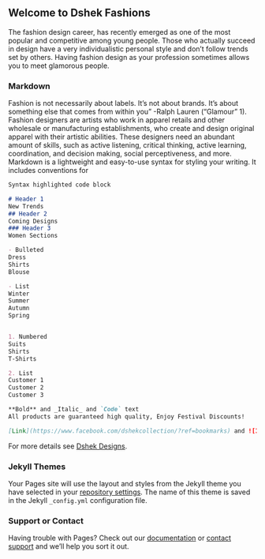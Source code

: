 ## Welcome to Dshek Fashions

The fashion design career, has recently emerged as one of the most popular and competitive among young people. 
Those who actually succeed in design have a very individualistic personal style and don’t follow trends set by others. 
Having fashion design as your profession sometimes allows you to meet glamorous people. 




### Markdown
Fashion is not necessarily about labels. It’s not about brands. It’s about something else that comes from within you” -Ralph Lauren (“Glamour” 1). Fashion designers are artists who work in apparel retails and other wholesale or manufacturing establishments, who create and design original apparel with their artistic abilities. These designers need an abundant amount of skills, such as active listening, critical thinking, active learning, coordination, and decision making, social perceptiveness, and more.
Markdown is a lightweight and easy-to-use syntax for styling your writing. It includes conventions for

```markdown
Syntax highlighted code block

# Header 1
New Trends 
## Header 2
Coming Designs
### Header 3
Women Sections

- Bulleted
Dress
Shirts
Blouse

- List
Winter
Summer 
Autumn
Spring


1. Numbered
Suits
Shirts
T-Shirts

2. List
Customer 1
Customer 2
Customer 3

**Bold** and _Italic_ and `Code` text
All products are guaranteed high quality, Enjoy Festival Discounts!

[Link](https://www.facebook.com/dshekcollection/?ref=bookmarks) and ![Image](https://www.facebook.com/dshekcollection/photos/rpp.1036132786404740/4077625938922061/?type=3&theater)
```

For more details see [Dshek Designs](https://dshekinc.com/).

### Jekyll Themes

Your Pages site will use the layout and styles from the Jekyll theme you have selected in your [repository settings](https://github.com/Pamela-Bak/dshek.github.io/settings). The name of this theme is saved in the Jekyll `_config.yml` configuration file.

### Support or Contact

Having trouble with Pages? Check out our [documentation](https://help.github.com/categories/github-pages-basics/) or [contact support](https://github.com/contact) and we’ll help you sort it out.
